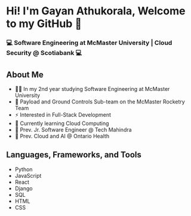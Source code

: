 
# Hi! I'm Gayan Athukorala, Welcome to my GitHub 👋
### 💻 Software Engineering at McMaster University | Cloud Security @ Scotiabank 💻

<!--
**GayanAthukorala/GayanAthukorala** is a ✨ _special_ ✨ repository because its `README.md` (this file) appears on your GitHub profile.

Here are some ideas to get you started:

- 🔭 I’m currently working on ...
- 🌱 I’m currently learning ...
- 👯 I’m looking to collaborate on ...
- 🤔 I’m looking for help with ...
- 💬 Ask me about ...
- 📫 How to reach me: ...
- 😄 Pronouns: ...
- ⚡ Fun fact: ...
-->

## About Me
- 👨‍🎓 In my 2nd year studying Software Engineering at McMaster University 
- 🚀 Payload and Ground Controls Sub-team on the McMaster Rocketry Team
- ⚡ Interested in Full-Stack Development
- 🌱 Currently learning Cloud Computing
- 💼 Prev. Jr. Software Engineer @ Tech Mahindra
- 💼 Prev. Cloud and AI @ Ontario Health

## Languages, Frameworks, and Tools
- Python
- JavaScript
- React
- Django
- SQL
- HTML
- CSS


